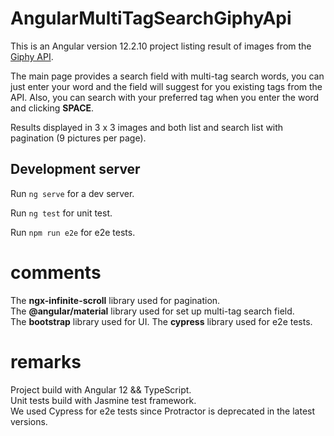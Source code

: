 # AngularMultiTagSearchGiphyApi

This is an Angular version 12.2.10 project listing result of images from the [Giphy API](https://developers.giphy.com/).

The main page provides a search field with multi-tag search words, you can just enter your word and the
field will suggest for you existing tags from the API. Also, you can search with your preferred tag when you enter the word and clicking **SPACE**.

Results displayed in 3 x 3 images and both list and search list with pagination (9 pictures
per page).

## Development server

Run `ng serve` for a dev server.

Run `ng test` for unit test.

Run `npm run e2e` for e2e tests.

# comments

The **ngx-infinite-scroll** library used for pagination.  
The **@angular/material** library used for set up multi-tag search field.  
The **bootstrap** library used for UI.
The **cypress** library used for e2e tests.

# remarks

Project build with Angular 12 && TypeScript.  
Unit tests build with Jasmine test framework.  
We used Cypress for e2e tests since Protractor is deprecated in the latest versions.
